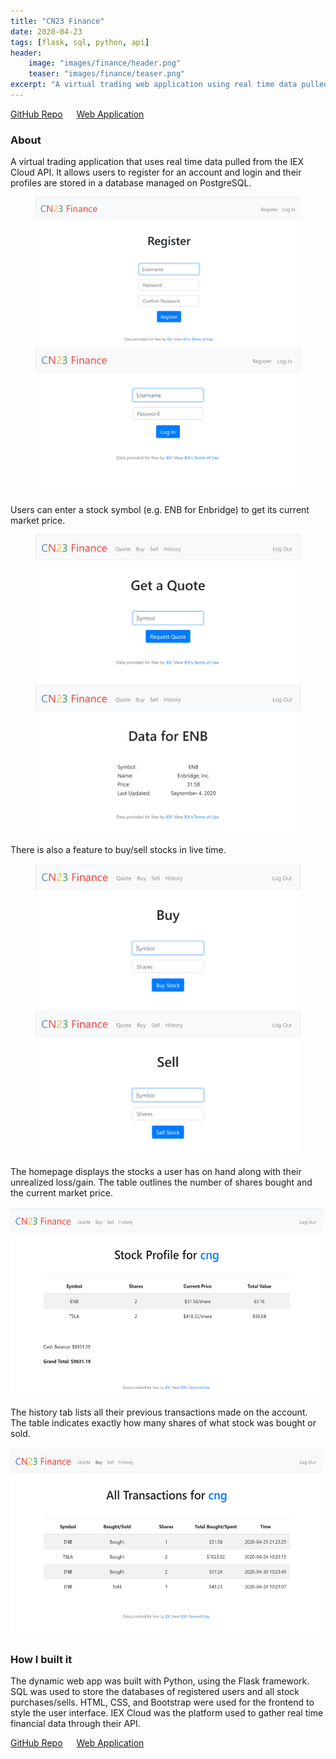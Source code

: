 ```yaml
---
title: "CN23 Finance"
date: 2020-04-23
tags: [flask, sql, python, api]
header:
    image: "images/finance/header.png"
    teaser: "images/finance/teaser.png"
excerpt: "A virtual trading web application using real time data pulled from an API"
---
```

<span style="font-size: 14px;">
    <a href="https://github.com/candaceng/virtual-trading">GitHub Repo</a> &emsp;
    <a href="https://cn23-finance.herokuapp.com/">Web Application</a> &emsp;
</span>

### About
A virtual trading application that uses real time data pulled from the IEX Cloud API. It allows users to register for an account and login and their profiles are stored in a database managed on PostgreSQL.
<figure class="half">
    <a class="image-popup" href="/images/finance/register.PNG" title="Registering for an account">
        <img src="/images/finance/register.PNG">
    </a>
    <a class="image-popup" href="/images/finance/login.PNG" title="Login screen">
        <img src="/images/finance/login.PNG">
    </a>
</figure>

Users can enter a stock symbol (e.g. ENB for Enbridge) to get its current market price.
<figure class="half">
    <a class="image-popup" href="/images/finance/get-a-quote.PNG" title="Querying for a quote">
        <img src="/images/finance/get-a-quote.PNG">
    </a>
    <a class="image-popup" href="/images/finance/quote.PNG" title="Stock quote">
        <img src="/images/finance/quote.PNG">
    </a>
</figure>

There is also a feature to buy/sell stocks in live time.
<figure class="half">
    <a class="image-popup" href="/images/finance/buy.PNG" title="Buy stocks page">
        <img src="/images/finance/buy.PNG">
    </a>
    <a class="image-popup" href="/images/finance/sell.PNG" title="Sell stocks page">
        <img src="/images/finance/sell.PNG">
    </a>
</figure>


The homepage displays the stocks a user has on hand along with their unrealized loss/gain. The table outlines the number of shares bought and the current market price. 
<br><br>
<a class="image-popup" href="/images/finance/stock-profile.PNG" title="User portfolio">
    <img src="/images/finance/stock-profile.PNG" class="align-center" height="300" width="500">
</a>

The history tab lists all their previous transactions made on the account. The table indicates exactly how many shares of what stock was bought or sold. 
<br><br>
<a class="image-popup" href="/images/finance/transaction-history.PNG" title="User transaction history">
    <img src="/images/finance/transaction-history.PNG" class="align-center" height="300" width="500">
</a>

### How I built it
The dynamic web app was built with Python, using the Flask framework. SQL was used to store the databases of registered users and all stock purchases/sells. HTML, CSS, and Bootstrap were used for the frontend to style the user interface. IEX Cloud was the platform used to gather real time financial data through their API. 

<span style="font-size: 14px;">
    <a href="https://github.com/candaceng/virtual-trading">GitHub Repo</a> &emsp;
    <a href="https://cn23-finance.herokuapp.com/">Web Application</a> &emsp;
</span>